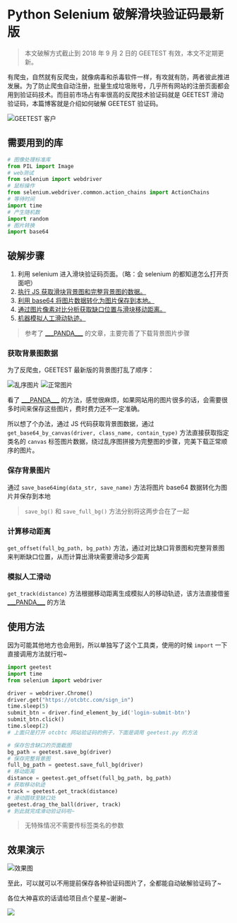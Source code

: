 # Python Selenium 破解滑块验证码最新版

>本文破解方式截止到 2018 年 9 月 2 日的 GEETEST 有效，本文不定期更新。

有爬虫，自然就有反爬虫，就像病毒和杀毒软件一样，有攻就有防，两者彼此推进发展。为了防止爬虫自动注册，批量生成垃圾账号，几乎所有网站的注册页面都会用到验证码技术。而目前市场占有率很高的反爬技术验证码就是 GEETEST 滑动验证码，本篇博客就是介绍如何破解 GEETEST 验证码。

![GEETEST 客户](http://wx1.sinaimg.cn/large/a6e9cb00ly1fuvm1s3u1bj21kw20xb29.jpg)

## 需要用到的库

```python
# 图像处理标准库
from PIL import Image   
# web测试
from selenium import webdriver
# 鼠标操作
from selenium.webdriver.common.action_chains import ActionChains
# 等待时间
import time
# 产生随机数
import random
# 图片转换
import base64
```

## 破解步骤

1. 利用 selenium 进入滑块验证码页面。（略：会 selenium 的都知道怎么打开页面吧）
2. [执行 JS 获取滑块背景图和完整背景图的数据。](#获取背景图数据)
3. [利用 base64 将图片数据转化为图片保存到本地。](#保存背景图)
4. [通过图片像素对比分析获取缺口位置与滑块移动距离。](#计算移动距离)
5. [机器模拟人工滑动轨迹。](#模拟人工滑动)

>参考了 [\_\_\_PANDA\_\_\_](https://blog.csdn.net/qq_38685503/article/details/81187105) 的文章，主要完善了下载背景图片步骤

### 获取背景图数据

为了反爬虫，GEETEST 最新版的背景图打乱了顺序：

![乱序图片](http://wx3.sinaimg.cn/large/a6e9cb00ly1fuvjf3q1gtj208o04g76j.jpg)  ![正常图片](http://wx2.sinaimg.cn/large/a6e9cb00ly1fuvjhc1xjxj207804g0uh.jpg)

看了 [\_\_\_PANDA\_\_\_](https://blog.csdn.net/qq_38685503/article/details/81187105) 的方法，感觉很麻烦，如果网站用的图片很多的话，会需要很多时间来保存这些图片，费时费力还不一定准确。

所以想了个办法，通过 JS 代码获取背景图数据，通过 `get_base64_by_canvas(driver, class_name, contain_type)` 方法直接获取指定类名的 `canvas` 标签图片数据，绕过乱序图拼接为完整图的步骤，完美下载正常顺序的图片。

### 保存背景图片

通过 `save_base64img(data_str, save_name)` 方法将图片 base64 数据转化为图片并保存到本地

>`save_bg()` 和 `save_full_bg()` 方法分别将这两步合在了一起

### 计算移动距离

`get_offset(full_bg_path, bg_path)` 方法，通过对比缺口背景图和完整背景图来判断缺口位置，从而计算出滑块需要滑动多少距离

### 模拟人工滑动

`get_track(distance)` 方法根据移动距离生成模拟人的移动轨迹，该方法直接借鉴 [\_\_\_PANDA\_\_\_](https://blog.csdn.net/qq_38685503/article/details/81187105) 的方法

## 使用方法

因为可能其他地方也会用到，所以单独写了这个工具类，使用的时候 `import` 一下直接调用方法就行啦~

```python
import geetest
import time
from selenium import webdriver

driver = webdriver.Chrome()
driver.get("https://otcbtc.com/sign_in")
time.sleep(5)
submit_btn = driver.find_element_by_id('login-submit-btn')
submit_btn.click()
time.sleep(2)
# 上面只是打开 otcbtc 网站验证码的例子，下面是调用 geetest.py 的方法

# 保存包含缺口的页面截图
bg_path = geetest.save_bg(driver)
# 保存完整背景图
full_bg_path = geetest.save_full_bg(driver)
# 移动距离
distance = geetest.get_offset(full_bg_path, bg_path)
# 获取移动轨迹
track = geetest.get_track(distance)
# 滑动圆球至缺口处
geetest.drag_the_ball(driver, track)
# 到此就完成滑动验证码啦~
```

>无特殊情况不需要传标签类名的参数

## 效果演示

![效果图](http://wx3.sinaimg.cn/large/a6e9cb00ly1fuv2grdkftg207s07z4e9.gif)

至此，可以就可以不用提前保存各种验证码图片了，全都能自动破解验证码了~

各位大神喜欢的话请给项目点个星星~谢谢~

![](http://wx1.sinaimg.cn/large/a6e9cb00ly1fuxwjpwisjg209v01pgm3.gif)